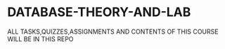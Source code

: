 # DATABASE-THEORY-AND-LAB
ALL TASKS,QUIZZES,ASSIGNMENTS AND CONTENTS OF THIS COURSE WILL BE IN THIS REPO
